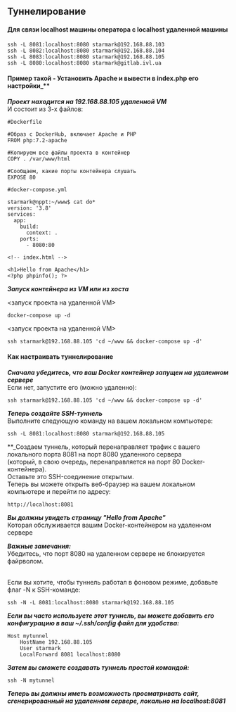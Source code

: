 ## Туннелирование

#### Для связи localhost машины оператора с localhost удаленной машины
```
ssh -L 8081:localhost:8080 starmark@192.168.88.103
ssh -L 8082:localhost:8080 starmark@192.168.88.104
ssh -L 8083:localhost:8080 starmark@192.168.88.105
ssh -L 8080:localhost:8080 starmark@gitlab.ivl.ua
```

#### Пример такой - Установить Apache и вывести в index.php его настройки_**

**_Проект находится на 192.168.88.105 удаленной VM_**
<br>И состоит из 3-х файлов:
```
#Dockerfile

#Образ с DockerHub, включает Apache и PHP
FROM php:7.2-apache

#Копируем все файлы проекта в контейнер
COPY . /var/www/html

#Сообщаем, какие порты контейнера слушать
EXPOSE 80  
```

```
#docker-compose.yml

starmark@nppt:~/www$ cat do*
version: '3.8'
services:
  app:
    build:
      context: .
    ports:
      - 8080:80
```

``` 
<!-- index.html -->

<h1>Hello from Apache</h1>
<?php phpinfo(); ?>   
```

**_Запуск контейнера из VM или из хоста_**

<запуск проекта на удаленной VM>
```
docker-compose up -d
```

<запуск проекта на удаленной VM>
```
ssh starmark@192.168.88.105 'cd ~/www && docker-compose up -d'
```

#### Как настраивать туннелирование

**_Сначала убедитесь, что ваш Docker контейнер запущен на удаленном сервере_**
<br>Если нет, запустите его (можно удаленно):
```
ssh starmark@192.168.88.105 'cd ~/www && docker-compose up -d'
```

**_Теперь создайте SSH-туннель_**
<br>Выполните следующую команду на вашем локальном компьютере:
```
ssh -L 8081:localhost:8080 starmark@192.168.88.105
```

**_Создаем туннель, который перенаправляет трафик с вашего локального порта 8081 на порт 8080 удаленного сервера
<br>(который, в свою очередь, перенаправляется на порт 80 Docker-контейнера).
<br>Оставьте это SSH-соединение открытым.
<br>Теперь вы можете открыть веб-браузер на вашем локальном компьютере и перейти по адресу:
```
http://localhost:8081
```

**_Вы должны увидеть страницу "Hello from Apache"_**
<br>Которая обслуживается вашим Docker-контейнером на удаленном сервере

**_Важные замечания:_**
<br>Убедитесь, что порт 8080 на удаленном сервере не блокируется файрволом.

<br>Если вы хотите, чтобы туннель работал в фоновом режиме, добавьте флаг -N к SSH-команде:
```
ssh -N -L 8081:localhost:8080 starmark@192.168.88.105
```

**_Если вы часто используете этот туннель, вы можете добавить его конфигурацию в ваш ~/.ssh/config файл для удобства:_**
```
Host mytunnel
    HostName 192.168.88.105
    User starmark
    LocalForward 8081 localhost:8080
```

**_Затем вы сможете создавать туннель простой командой:_**
```
ssh -N mytunnel
```

**_Теперь вы должны иметь возможность просматривать сайт, сгенерированный на удаленном сервере, локально на localhost:8081_**


